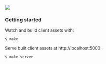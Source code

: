 ![](https://my-blockstack-apps.herokuapp.com/shot.png)

### Getting started

Watch and build client assets with:

    $ make

Serve built client assets at http://localhost:5000:

    $ make server
